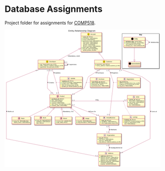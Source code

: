 # Database Assignments 

Project folder for assignments for [COMP518](https://intranet.csc.liv.ac.uk/teaching/modules/module.php?code=COMP518).

![](a1/db-model.png)
